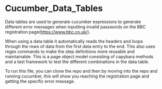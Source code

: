 # Cucumber_Data_Tables

Data tables are used to generate cucumber expressions to generate different error messages when inputting invalid passwords on the BBC registration page(https://www.bbc.co.uk/). 

When using a data table it automatically reads the headers and loops through the rows of data from the first data entry to the end. This also uses regex commands to make the step definitions more reusable and maintainable. This is a page object model consisting of capybara methods and a test framework to test the different combinations in the data table. 

To run this file, you can clone the repo and then by moving into the repo and running cucumber, this will show you reaching the registration page and getting the specific error message.

